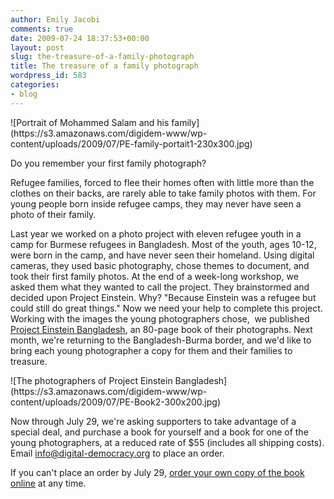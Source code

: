 ```yaml
---
author: Emily Jacobi
comments: true
date: 2009-07-24 18:37:53+00:00
layout: post
slug: the-treasure-of-a-family-photograph
title: The treasure of a family photograph
wordpress_id: 583
categories:
- blog
---
```


<caption id="attachment_587" align="alignright" width="230" caption="Portrait of Mohammed Salam and his family">![Portrait of Mohammed Salam and his family](https://s3.amazonaws.com/digidem-www/wp-content/uploads/2009/07/PE-family-portait1-230x300.jpg)</caption>

Do you remember your first family photograph?

Refugee families, forced to flee their homes often with little more than the clothes on their backs, are rarely able to take family photos with them. For young people born inside refugee camps, they may never have seen a photo of their family.

Last year we worked on a photo project with eleven refugee youth in a camp for Burmese refugees in Bangladesh. Most of the youth, ages 10-12, were born in the camp, and have never seen their homeland. Using digital cameras, they used basic photography, chose themes to document, and took their first family photos. At the end of a week-long workshop, we asked them what they wanted to call the project. They brainstormed and decided upon Project Einstein. Why?
"Because Einstein was a refugee but could still do great things."
Now we need your help to complete this project. Working with the images the young photographers chose,  we published [Project Einstein Bangladesh](http://issuu.com/markb/docs/project_einstein_bangladesh_book3), an 80-page book of their photographs. Next month, we're returning to the Bangladesh-Burma border, and we'd like to bring each young photographer a copy for them and their families to treasure.

<caption id="attachment_590" align="alignleft" width="300" caption="The photographers of Project Einstein Bangladesh">![The photographers of Project Einstein Bangladesh](https://s3.amazonaws.com/digidem-www/wp-content/uploads/2009/07/PE-Book2-300x200.jpg)</caption>

Now through July 29, we're asking supporters to take advantage of a special deal, and purchase a book for yourself and a book for one of the young photographers, at a reduced rate of $55 (includes all shipping costs). Email info@digital-democracy.org to place an order.

If you can't place an order by July 29, [order your own copy of the book online](http://www.blurb.com/bookstore/detail/376198/?utm_source=badge&utm_medium=banner&utm_content=280x160) at any time.

